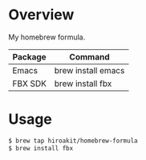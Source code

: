 # Overview

My homebrew formula.

| Package  | Command  |
| ---- | ---- |
| Emacs | brew install emacs |
| FBX SDK | brew install fbx |

# Usage

```sh
$ brew tap hiroakit/homebrew-formula
$ brew install fbx
```